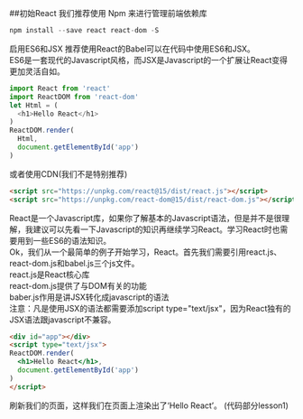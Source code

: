 ##初始React
我们推荐使用 Npm 来进行管理前端依赖库
```Javascript
npm install --save react react-dom -S
```
启用ES6和JSX
推荐使用React的Babel可以在代码中使用ES6和JSX。<br>
ES6是一套现代的Javascript风格，而JSX是Javascript的一个扩展让React变得更加灵活自如。
```Javascript
import React from 'react'
import ReactDOM from 'react-dom'
let Html = (
  <h1>Hello React</h1>
)
ReactDOM.render(
  Html,
  document.getElementById('app')
)
```
或者使用CDN(我们不是特别推荐)
```html
<script src="https://unpkg.com/react@15/dist/react.js"></script>
<script src="https://unpkg.com/react-dom@15/dist/react-dom.js"></script>
```
React是一个Javascript库，如果你了解基本的Javascript语法，但是并不是很理解，我建议可以先看一下Javascript的知识再继续学习React。学习React时也需要用到一些ES6的语法知识。<br>
Ok，我们从一个最简单的例子开始学习，React。首先我们需要引用react.js、react-dom.js和babel.js三个js文件。<br>
react.js是React核心库<br>
react-dom.js提供了与DOM有关的功能<br>
baber.js作用是讲JSX转化成javascript的语法<br>
注意：凡是使用JSX的语法都需要添加script type="text/jsx"，因为React独有的JSX语法跟javascript不兼容。
```html
<div id="app"></div>
<script type="text/jsx">
ReactDOM.render(
  <h1>Hello React</h1>,
  document.getElementById('app')
)
</script>
```
刷新我们的页面，这样我们在页面上渲染出了‘Hello React’。 (代码部分lesson1)<br>
